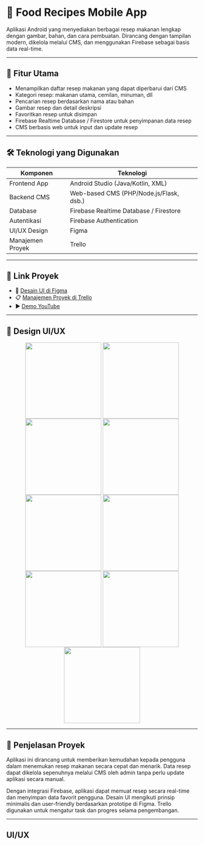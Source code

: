 # 🍲 Food Recipes Mobile App

Aplikasi Android yang menyediakan berbagai resep makanan lengkap dengan gambar, bahan, dan cara pembuatan. 
Dirancang dengan tampilan modern, dikelola melalui CMS, dan menggunakan Firebase sebagai basis data real-time.

---

## 📱 Fitur Utama

- Menampilkan daftar resep makanan yang dapat diperbarui dari CMS
- Kategori resep: makanan utama, cemilan, minuman, dll
- Pencarian resep berdasarkan nama atau bahan
- Gambar resep dan detail deskripsi
- Favoritkan resep untuk disimpan
- Firebase Realtime Database / Firestore untuk penyimpanan data resep
- CMS berbasis web untuk input dan update resep

---

## 🛠️ Teknologi yang Digunakan

| Komponen       | Teknologi                                  |
|----------------|---------------------------------------------|
| Frontend App   | Android Studio (Java/Kotlin, XML)          |
| Backend CMS    | Web-based CMS (PHP/Node.js/Flask, dsb.)    |
| Database       | Firebase Realtime Database / Firestore     |
| Autentikasi    | Firebase Authentication                    |
| UI/UX Design   | Figma                                       |
| Manajemen Proyek | Trello                                    |

---

## 🔗 Link Proyek

- 🎨 [Desain UI di Figma](https://figma.com/link-ke-proyek-figma)
- 📋 [Manajemen Proyek di Trello](https://trello.com/b/link-proyek)
- ▶️ [Demo YouTube](https://youtube.com/watch?v=link-demo-video)

---

## 🧱 Design UI/UX
<p align="center">
  <img src="Mobile_Ux/Logs1.png" width="200" style="vertical-align: top;"/>
  <img src="Mobile_Ux/login.png" width="200" style="vertical-align: top;"/>
  <img src="Mobile_Ux/regis.png" width="200" style="vertical-align: top;"/>
  <img src="Mobile_Ux/Home.png" width="200" style="vertical-align: top;"/>
  <img src="Mobile_Ux/Favorit.png" width="200" style="vertical-align: top;"/>
  <img src="Mobile_Ux/profile.png" width="200" style="vertical-align: top;"/>
  <img src="Mobile_Ux/isi resep.png" width="200" style="vertical-align: top;"/>
  <img src="Mobile_Ux/upload resep.png" width="200" style="vertical-align: top;"/>
  <img src="Mobile_Ux/upload succes.png" width="200" style="vertical-align: top;"/>
</p>





---

## 📌 Penjelasan Proyek

Aplikasi ini dirancang untuk memberikan kemudahan kepada pengguna dalam menemukan resep makanan secara cepat dan menarik. 
Data resep dapat dikelola sepenuhnya melalui CMS oleh admin tanpa perlu update aplikasi secara manual.

Dengan integrasi Firebase, aplikasi dapat memuat resep secara real-time dan menyimpan data favorit pengguna. 
Desain UI mengikuti prinsip minimalis dan user-friendly berdasarkan prototipe di Figma. Trello digunakan untuk mengatur task dan progres selama pengembangan.

---

##  UI/UX





